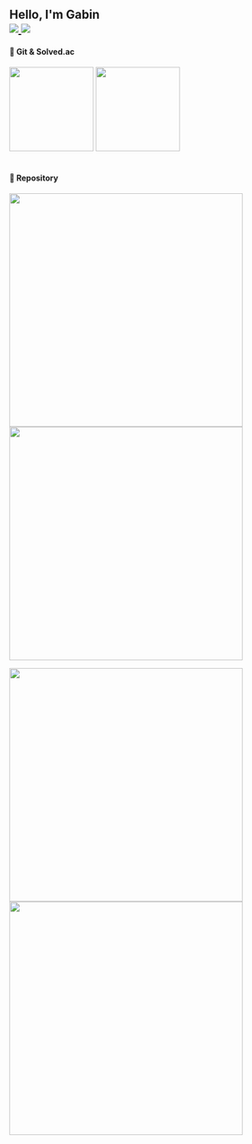 <h2> Hello, I'm Gabin 
<div align="left">
  <a align="left" href="https://www.linkedin.com/in/%EA%B0%80%EB%B9%88-%EC%B5%9C-39b3a12b2?utm_source=share&utm_campaign=share_via&utm_content=profile&utm_medium=ios_app"> 
    <img src="https://img.shields.io/badge/Gabin-blue?style=badge&logo=LinkedIn&logoColor=white"/> 
  </a> 
  <a align="left" href="https://coding-meongdo.tistory.com"> 
    <img src="https://img.shields.io/badge/coding_meongdo-black?style=badge&logo=Tistory&logoColor=white"/> </a> 
  </a>
</div>
</h2>

<div align="left">
  <h4> 🔎 Git & Solved.ac </h4>
  <a>
    <img height=150 src="https://github-profile-summary-cards.vercel.app/api/cards/profile-details?username=gabean13&theme=github"/>
  </a>
  <a href="https://solved.ac/gazette9"> 
    <img height=150 src="http://mazassumnida.wtf/api/v2/generate_badge?boj=gazette9">
  </a>
</div>

<br> 

<div align="left">
  <h4> 🔎 Repository </h4>
  <p>
  <a href="https://github.com/Capstone-4Potato/Backend-server">
    <img width=416 src="https://github-readme-stats.vercel.app/api/pin/?username=Capstone-4Potato&repo=Backend-server&theme=github"/>
  </a>

  <a href="https://github.com/gabean13/My-Storage">
    <img width=416 src="https://github-readme-stats.vercel.app/api/pin/?username=gabean13&repo=My-Storage&theme=github"/>
  </a>
  </p>

  <p>
  <a href="https://github.com/sejong-class-registration/Client">
    <img width=416 src="https://github-readme-stats.vercel.app/api/pin/?username=sejong-class-registration&repo=Client&theme=github"/>
  </a>

  <a href="https://github.com/gabean13/Algorithm_study">
    <img width=416 src="https://github-readme-stats.vercel.app/api/pin/?username=gabean13&repo=Algorithm_study&theme=github"/>
  </a>
  </p>
</div>

<br>
